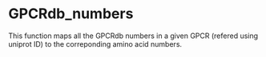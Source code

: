 # GPCRdb_numbers
This function maps all the GPCRdb numbers in a given GPCR (refered using uniprot ID) to the correponding amino acid numbers.   
